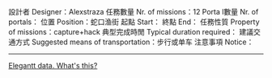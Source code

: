 設計者 Designer：Alexstraza
任務數量 Nr. of missions：12
Porta l數量 Nr. of portals：
位置 Position：蛇口渔街
起點 Start：
終點 End：
任務性質 Property of missions：capture+hack
典型完成時閒 Typical duration required：
建議交通方式 Suggested means of transportation：步行或单车
注意事項 Notice：

---
[Elegantt data. What's this?](http://bit.ly/elegantt-for-trello-whats-this)
[](Elegantt_data:dont_delete{"ignored":false,"autoPlanned":false,"ownerId":false,"dependencies":[]})
